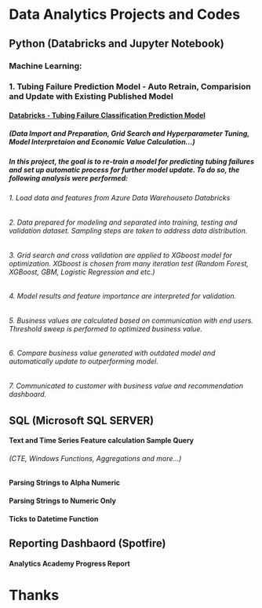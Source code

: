 # Data Analytics Projects and Codes

##    Python (Databricks and Jupyter Notebook)
### Machine Learning:

### 1. Tubing Failure Prediction Model - Auto Retrain, Comparision and Update with Existing Published Model
####  [Databricks - Tubing Failure Classification Prediction Model](https://github.com/dzheng616/data_is_the_new_oil/blob/61b48bb9b1108491578146c883525540afaacd5d/Python/Databricks-Classification%20Prediction%20(XGboost).ipynb)
#####  (Data Import and Preparation, Grid Search and Hyperparameter Tuning, Model Interpretaion and Economic Value Calculation...)

#####  In this project, the goal is to re-train a model for predicting tubing failures and set up automatic process for further model update. To do so, the following analysis were performed:
###### 1. Load data and features from Azure Data Warehouseto Databricks
###### 2. Data prepared for modeling and separated into training, testing and validation dataset. Sampling steps are taken to address data distribution. 
###### 3. Grid search and cross validation are applied to XGboost model for optimization. XGboost is chosen from many iteration test (Random Forest, XGBoost, GBM, Logistic Regression and etc.) 
###### 4. Model results and feature importance are interpreted for validation. 
###### 5. Business values are calculated based on communication with end users. Threshold sweep is performed to optimized business value. 
###### 6. Compare business value generated with outdated model and automatically update to outperforming model. 
###### 7. Communicated to customer with business value and recommendation dashboard. 


##    SQL (Microsoft SQL SERVER)

####  Text and Time Series Feature calculation Sample Query
######  (CTE, Windows Functions, Aggregations and more...)
####  Parsing Strings to Alpha Numeric
####  Parsing Strings to Numeric Only
####  Ticks to Datetime Function

##    Reporting Dashbaord (Spotfire)

####  Analytics Academy Progress Report

# Thanks
